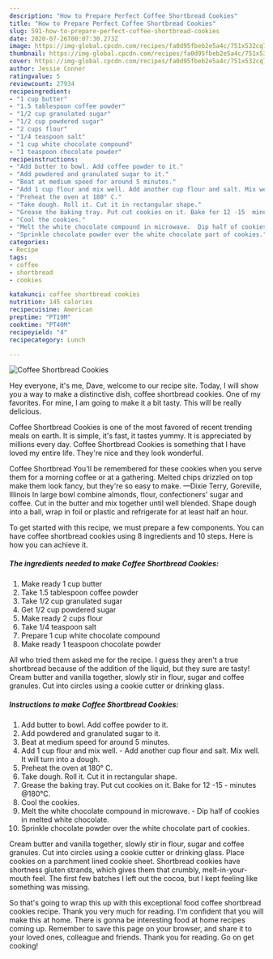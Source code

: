 ```yaml
---
description: "How to Prepare Perfect Coffee Shortbread Cookies"
title: "How to Prepare Perfect Coffee Shortbread Cookies"
slug: 591-how-to-prepare-perfect-coffee-shortbread-cookies
date: 2020-07-26T00:07:30.273Z
image: https://img-global.cpcdn.com/recipes/fa0d95fbeb2e5a4c/751x532cq70/coffee-shortbread-cookies-recipe-main-photo.jpg
thumbnail: https://img-global.cpcdn.com/recipes/fa0d95fbeb2e5a4c/751x532cq70/coffee-shortbread-cookies-recipe-main-photo.jpg
cover: https://img-global.cpcdn.com/recipes/fa0d95fbeb2e5a4c/751x532cq70/coffee-shortbread-cookies-recipe-main-photo.jpg
author: Jessie Conner
ratingvalue: 5
reviewcount: 27934
recipeingredient:
- "1 cup butter"
- "1.5 tablespoon coffee powder"
- "1/2 cup granulated sugar"
- "1/2 cup powdered sugar"
- "2 cups flour"
- "1/4 teaspoon salt"
- "1 cup white chocolate compound"
- "1 teaspoon chocolate powder"
recipeinstructions:
- "Add butter to bowl. Add coffee powder to it."
- "Add powdered and granulated sugar to it."
- "Beat at medium speed for around 5 minutes."
- "Add 1 cup flour and mix well. Add another cup flour and salt. Mix well. It will turn into a dough."
- "Preheat the oven at 180° C."
- "Take dough. Roll it. Cut it in rectangular shape."
- "Grease the baking tray. Put cut cookies on it. Bake for 12 -15  minutes @180°C."
- "Cool the cookies."
- "Melt the white chocolate compound in microwave.  Dip half of cookies in melted white chocolate."
- "Sprinkle chocolate powder over the white chocolate part of cookies."
categories:
- Recipe
tags:
- coffee
- shortbread
- cookies

katakunci: coffee shortbread cookies 
nutrition: 145 calories
recipecuisine: American
preptime: "PT19M"
cooktime: "PT40M"
recipeyield: "4"
recipecategory: Lunch

---
```



![Coffee Shortbread Cookies](https://img-global.cpcdn.com/recipes/fa0d95fbeb2e5a4c/751x532cq70/coffee-shortbread-cookies-recipe-main-photo.jpg)

Hey everyone, it's me, Dave, welcome to our recipe site. Today, I will show you a way to make a distinctive dish, coffee shortbread cookies. One of my favorites. For mine, I am going to make it a bit tasty. This will be really delicious.

Coffee Shortbread Cookies is one of the most favored of recent trending meals on earth. It is simple, it's fast, it tastes yummy. It is appreciated by millions every day. Coffee Shortbread Cookies is something that I have loved my entire life. They're nice and they look wonderful.

Coffee Shortbread You&#39;ll be remembered for these cookies when you serve them for a morning coffee or at a gathering. Melted chips drizzled on top make them look fancy, but they&#39;re so easy to make. —Dixie Terry, Goreville, Illinois In large bowl combine almonds, flour, confectioners&#39; sugar and coffee. Cut in the butter and mix together until well blended. Shape dough into a ball, wrap in foil or plastic and refrigerate for at least half an hour.


To get started with this recipe, we must prepare a few components. You can have coffee shortbread cookies using 8 ingredients and 10 steps. Here is how you can achieve it.

<!--inarticleads1-->

##### The ingredients needed to make Coffee Shortbread Cookies:

1. Make ready 1 cup butter
1. Take 1.5 tablespoon coffee powder
1. Take 1/2 cup granulated sugar
1. Get 1/2 cup powdered sugar
1. Make ready 2 cups flour
1. Take 1/4 teaspoon salt
1. Prepare 1 cup white chocolate compound
1. Make ready 1 teaspoon chocolate powder


All who tried them asked me for the recipe. I guess they aren&#39;t a true shortbread because of the addition of the liquid, but they sure are tasty! Cream butter and vanilla together, slowly stir in flour, sugar and coffee granules. Cut into circles using a cookie cutter or drinking glass. 

<!--inarticleads2-->

##### Instructions to make Coffee Shortbread Cookies:

1. Add butter to bowl. Add coffee powder to it.
1. Add powdered and granulated sugar to it.
1. Beat at medium speed for around 5 minutes.
1. Add 1 cup flour and mix well. - Add another cup flour and salt. Mix well. It will turn into a dough.
1. Preheat the oven at 180° C.
1. Take dough. Roll it. Cut it in rectangular shape.
1. Grease the baking tray. Put cut cookies on it. Bake for 12 -15  - minutes @180°C.
1. Cool the cookies.
1. Melt the white chocolate compound in microwave.  - Dip half of cookies in melted white chocolate.
1. Sprinkle chocolate powder over the white chocolate part of cookies.


Cream butter and vanilla together, slowly stir in flour, sugar and coffee granules. Cut into circles using a cookie cutter or drinking glass. Place cookies on a parchment lined cookie sheet. Shortbread cookies have shortness gluten strands, which gives them that crumbly, melt-in-your-mouth feel. The first few batches I left out the cocoa, but I kept feeling like something was missing. 

So that's going to wrap this up with this exceptional food coffee shortbread cookies recipe. Thank you very much for reading. I'm confident that you will make this at home. There is gonna be interesting food at home recipes coming up. Remember to save this page on your browser, and share it to your loved ones, colleague and friends. Thank you for reading. Go on get cooking!
